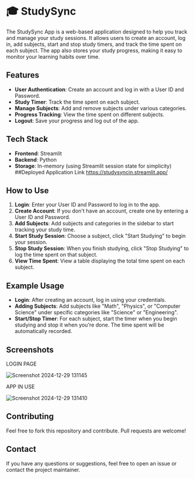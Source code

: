 # 🎓 StudySync

The StudySync App is a web-based application designed to help you track and manage your study sessions. It allows users to create an account, log in, add subjects, start and stop study timers, and track the time spent on each subject. The app also stores your study progress, making it easy to monitor your learning habits over time.

## Features

- **User Authentication**: Create an account and log in with a User ID and Password.
- **Study Timer**: Track the time spent on each subject.
- **Manage Subjects**: Add and remove subjects under various categories.
- **Progress Tracking**: View the time spent on different subjects.
- **Logout**: Save your progress and log out of the app.

## Tech Stack

- **Frontend**: Streamlit
- **Backend**: Python
- **Storage**: In-memory (using Streamlit session state for simplicity)
##Deployed Application Link
https://studysyncin.streamlit.app/

## How to Use

1. **Login**: Enter your User ID and Password to log in to the app.
2. **Create Account**: If you don't have an account, create one by entering a User ID and Password.
3. **Add Subjects**: Add subjects and categories in the sidebar to start tracking your study time.
4. **Start Study Session**: Choose a subject, click "Start Studying" to begin your session.
5. **Stop Study Session**: When you finish studying, click "Stop Studying" to log the time spent on that subject.
6. **View Time Spent**: View a table displaying the total time spent on each subject.

## Example Usage

- **Login**: After creating an account, log in using your credentials.
- **Adding Subjects**: Add subjects like "Math", "Physics", or "Computer Science" under specific categories like "Science" or "Engineering".
- **Start/Stop Timer**: For each subject, start the timer when you begin studying and stop it when you're done. The time spent will be automatically recorded.

## Screenshots
LOGIN PAGE

![Screenshot 2024-12-29 131145](https://github.com/user-attachments/assets/0b1056b7-4939-4adb-a18a-ff6deb6bb3e9)

APP IN USE

![Screenshot 2024-12-29 131410](https://github.com/user-attachments/assets/96654170-dc3d-43c0-9b2c-64b184edb354)


## Contributing

Feel free to fork this repository and contribute. Pull requests are welcome!

## Contact

If you have any questions or suggestions, feel free to open an issue or contact the project maintainer.
